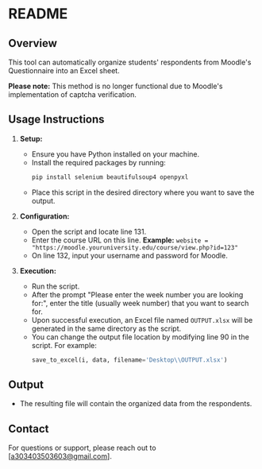# README

## Overview
This tool can automatically organize students' respondents from Moodle's Questionnaire into an Excel sheet.

**Please note:** This method is no longer functional due to Moodle's implementation of captcha verification.

## Usage Instructions

1. **Setup:**
   - Ensure you have Python installed on your machine.
   - Install the required packages by running:
     ```bash
     pip install selenium beautifulsoup4 openpyxl
     ```
   - Place this script in the desired directory where you want to save the output.

2. **Configuration:**
   - Open the script and locate line 131.
   - Enter the course URL on this line. **Example:** `website = "https://moodle.youruniversity.edu/course/view.php?id=123"`
   - On line 132, input your username and password for Moodle. 

3. **Execution:**
   - Run the script.
   - After the prompt "Please enter the week number you are looking for:", enter the title (usually week number) that you want to search for. 
   - Upon successful execution, an Excel file named `OUTPUT.xlsx` will be generated in the same directory as the script.
   - You can change the output file location by modifying line 90 in the script. For example:
     ```python
     save_to_excel(i, data, filename='Desktop\\OUTPUT.xlsx')
     ```

## Output
- The resulting file will contain the organized data from the respondents.

## Contact
For questions or support, please reach out to [a303403503603@gmail.com].
